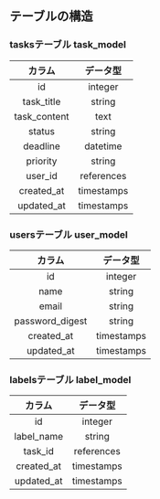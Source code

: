 ## テーブルの構造 

### tasksテーブル   task_model
| カラム | データ型 |
|:----:|:-----:|
|id| integer|
| task_title | string |
| task_content |text |
| status | string |
| deadline | datetime |
| priority | string |
| user_id | references|
|created_at| timestamps|
|updated_at| timestamps|
 
### usersテーブル  user_model
| カラム | データ型 |
|:----:|:-----:|
|id|integer|
| name | string |
| email |string |
| password_digest | string |
|created_at| timestamps|
|updated_at| timestamps| 

### labelsテーブル  label_model
| カラム | データ型 |
|:----:|:-----:|
|id|integer|
| label_name | string |
| task_id |references |
|created_at| timestamps|
|updated_at| timestamps| 
